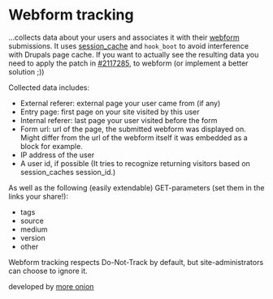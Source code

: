 Webform tracking
================

...collects data about your users and associates it with their [webform](https://drupal.org/project/webform) submissions. It uses [session_cache](https://drupal.org/project/session_cache) and `hook_boot` to avoid interference with Drupals page cache. If you want to actually see the resulting data you need to apply the patch in [#2117285](https://drupal.org/node/2117285), to webform (or implement a better solution ;))

Collected data includes:

* External referer: external page your user came from (if any)
* Entry page: first page on your site visited by this user
* Internal referer: last page your user visited before the form
* Form url: url of the page, the submitted webform was displayed on. Might differ from the url of the webform itself it was embedded as a block for example.
* IP address of the user
* A user id, if possible (It tries to recognize returning visitors based on session_caches session_id.)

As well as the following (easily extendable) GET-parameters (set them in the links your share!):

* tags
* source
* medium
* version
* other

Webform tracking respects Do-Not-Track by default, but site-administrators can choose to ignore it.

developed by [more onion](http://more-onion.com)
